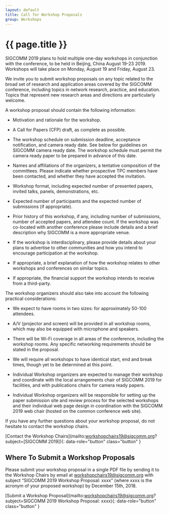 ```yaml
---
layout: default
title: Call for Workshop Proposals
group: Workshops
---
```



# {{ page.title }}

SIGCOMM 2019 plans to hold multiple one-day workshops in conjunction with the conference, to be held in Beijing, China August 19-23 2019.  Workshops will take place on Monday, August 19 and Friday, August 23.

We invite you to submit workshop proposals on any topic related to the broad set of research and application areas covered by the SIGCOMM conference, including topics in network research, practice, and education.  Topics that represent new research areas and directions are particularly welcome.

A workshop proposal should contain the following information:

- Motivation and rationale for the workshop.

- A Call for Papers (CFP) draft, as complete as possible.

- The workshop schedule on submission deadline, acceptance notification, and camera ready date. See below for guidelines on SIGCOMM camera ready date. The workshop schedule must permit the camera ready paper to be prepared in advance of this date.

- Names and affiliations of the organizers, a tentative composition of the committees. Please indicate whether prospective TPC members have been contacted, and whether they have accepted the invitation.

- Workshop format, including expected number of presented papers, invited talks, panels, demonstrations, etc.

- Expected number of participants and the expected number of submissions (if appropriate).

- Prior history of this workshop, if any, including number of submissions, number of accepted papers, and attendee count. If the workshop was co-located with another conference please include details and a brief description why SIGCOMM is a more appropriate venue.

- If the workshop is interdisciplinary, please provide details about your plans to advertise to other communities and how you intend to encourage participation at the workshop.

- If appropriate, a brief explanation of how the workshop relates to other workshops and conferences on similar topics.

- If appropriate, the financial support the workshop intends to receive from a third-party.

The workshop organizers should also take into account the following practical considerations:

- We expect to have rooms in two sizes: for approximately 50-100 attendees.

- A/V (projector and screen) will be provided in all workshop rooms, which may also be equipped with microphone and speakers.

- There will be Wi-Fi coverage in all areas of the conference, including the workshop rooms. Any specific networking requirements should be stated in the proposal.

- We will require all workshops to have identical start, end and break times, though yet to be determined at this point.

- Individual Workshop organizers are expected to manage their workshop and coordinate with the local arrangements chair of SIGCOMM 2019 for facilities, and with publications chairs for camera ready papers.

- Individual Workshop organizers will be responsible for setting up the paper submission site and review process for the selected workshops and their individual web page design in coordination with the SIGCOMM 2019 web chair (hosted on the common conference web site).

If you have any further questions about your workshop proposal, do not hesitate to contact the workshop chairs.

[Contact the Workshop Chairs](mailto:workshopchairs19@sigcomm.org?subject=[SIGCOMM 2019]){: data-role="button" class="button" }

## Where To Submit a Workshop Proposals

Please submit your workshop proposal in a single PDF file by sending it to the Workshop Chairs by email at workshopchairs19@sigcomm.org with subject “SIGCOMM 2019 Workshop Proposal: xxxx” (where xxxx is the acronym of your proposed workshop) by December 15th, 2018.

[Submit a Workshop Proposal](mailto:workshopchairs19@sigcomm.org?subject=SIGCOMM 2019 Workshop Proposal: xxxx){: data-role="button" class="button" }

<!--
## <i class="fa fa-calendar"></i> Important dates

{% include dates.html track = "workshops" %}

Note that there are only three weeks between the notification and the final CFP. Thus, we reiterate that you contact your workshop’s potential PC members before submitting the proposal.

## Preliminary Information for Workshop Planning

All deadline (Workshop Chairs will coordinate across all selected workshops to have common dates) will be common across Workshops.

-->
<!--
{% include dates.html track = "workshops-planning" %}

In order for the workshops to be synchronized with preparations for the main conference and with travel grants, the dates above must be followed strictly by all workshops. Please contact the SIGCOMM 2018 Workshop co-chairs, Xiaoming Fu and K. K. Ramakrishnan at [workshopchairs18@sigcomm.org](mailto:workshopchairs18@sigcomm.org?subject=[SIGCOMM 2018]) with any questions.
-->
<!-- <a href="files/cft.pdf" rel="external" data-role="button" class="dl-button button">Download this call as a PDF</a> -->
